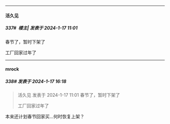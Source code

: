 
*****

####  活久见  
##### 337#         楼主| 发表于 2024-1-17 11:01

春节了，暂时下架了

工厂回家过年了


*****

####  mrock  
##### 338#       发表于 2024-1-17 16:18

<blockquote>活久见 发表于 2024-1-17 11:01
春节了，暂时下架了

工厂回家过年了</blockquote>
本来还计划春节回家买…何时恢复上架？

